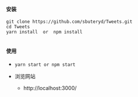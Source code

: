 #### 安装

 ```
 git clone https://github.com/sbuteryd/Tweets.git
 cd Tweets
 yarn install  or  npm install
  
 ```
 
#### 使用

* `yarn start or npm start `

* 浏览网站 
    * http://localhost:3000/
